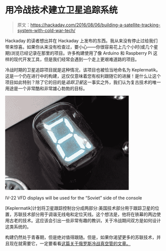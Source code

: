 # 用冷战技术建立卫星追踪系统

> 原文：<https://hackaday.com/2016/08/06/building-a-satellite-tracking-system-with-cold-war-tech/>

Hackaday 的读者想出并在 Hackaday 上发布的东西。我从来没有停止过给我们带来惊喜。如果你从来没有检查过，要小心——你很容易花上几个小时(或几个星期)浏览已经记录在那里的项目。许多构建使用了像 Arduino 和 Raspberry Pi 这样的现代开发工具，但是我们经常会遇到一个走上更艰难道路的项目。

冷战时期的卫星追踪项目就是这种情况，该项目也被恰当地命名为 Keplermatik。这是一个仍在进行中的构建，这仅仅意味着您有权利跟随它的进展！是什么让这个项目如此特别？除了它的目的是*追踪卫星*这一事实之外，我们认为复古技术的唯一用途是一个非常酷和非常雄心勃勃的目标。

[![IV-22 VFD displays will be used for the "Soviet" side of the console](img/9df104ac3f6566a0aed2258aaa304dc6.png)](https://hackaday.com/wp-content/uploads/2016/08/9518451429598839526.jpg)

IV-22 VFD displays will be used for the “Soviet” side of the console

[Keplermatik]计划将卫星跟踪控制台分成两部分:美国技术部分用于跟踪卫星的位置，苏联技术部分用于调谐无线电和定位天线。这个想法是，他将在铁幕的两边使用古老的技术。这应该会引出一些非常有趣的教训，关于冷战期间双方是如何设计这类系统的。

构建仍然处于青春期，但是绝对值得跟随。但是，如果你渴望更多的苏联技术，并且现在就需要它，一定要看看[这篇关于俄罗斯冷战真空管的文章。](https://hackaday.com/2016/07/20/hot-russian-tubes/)